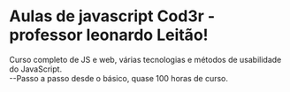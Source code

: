 # Aulas de javascript Cod3r - professor leonardo Leitão!
Curso completo de JS e web, várias tecnologias e métodos de usabilidade do JavaScript.</br>
--Passo a passo desde o básico, quase 100 horas de curso.
